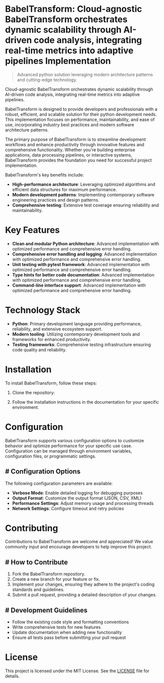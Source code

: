 <!-- fallback_BabelTransform_20251003192655_36285 -->

# BabelTransform: Cloud-agnostic BabelTransform orchestrates dynamic scalability through AI-driven code analysis, integrating real-time metrics into adaptive pipelines Implementation
> Advanced python solution leveraging modern architecture patterns and cutting-edge technology.

Cloud-agnostic BabelTransform orchestrates dynamic scalability through AI-driven code analysis, integrating real-time metrics into adaptive pipelines.

BabelTransform is designed to provide developers and professionals with a robust, efficient, and scalable solution for their python development needs. This implementation focuses on performance, maintainability, and ease of use, incorporating industry best practices and modern software architecture patterns.

The primary purpose of BabelTransform is to streamline development workflows and enhance productivity through innovative features and comprehensive functionality. Whether you're building enterprise applications, data processing pipelines, or interactive systems, BabelTransform provides the foundation you need for successful project implementation.

BabelTransform's key benefits include:

* **High-performance architecture**: Leveraging optimized algorithms and efficient data structures for maximum performance.
* **Modern development patterns**: Implementing contemporary software engineering practices and design patterns.
* **Comprehensive testing**: Extensive test coverage ensuring reliability and maintainability.

# Key Features

* **Clean and modular Python architecture**: Advanced implementation with optimized performance and comprehensive error handling.
* **Comprehensive error handling and logging**: Advanced implementation with optimized performance and comprehensive error handling.
* **Unit testing with pytest framework**: Advanced implementation with optimized performance and comprehensive error handling.
* **Type hints for better code documentation**: Advanced implementation with optimized performance and comprehensive error handling.
* **Command-line interface support**: Advanced implementation with optimized performance and comprehensive error handling.

# Technology Stack

* **Python**: Primary development language providing performance, reliability, and extensive ecosystem support.
* **Modern tooling**: Utilizing contemporary development tools and frameworks for enhanced productivity.
* **Testing frameworks**: Comprehensive testing infrastructure ensuring code quality and reliability.

# Installation

To install BabelTransform, follow these steps:

1. Clone the repository:


2. Follow the installation instructions in the documentation for your specific environment.

# Configuration

BabelTransform supports various configuration options to customize behavior and optimize performance for your specific use case. Configuration can be managed through environment variables, configuration files, or programmatic settings.

## # Configuration Options

The following configuration parameters are available:

* **Verbose Mode**: Enable detailed logging for debugging purposes
* **Output Format**: Customize the output format (JSON, CSV, XML)
* **Performance Settings**: Adjust memory usage and processing threads
* **Network Settings**: Configure timeout and retry policies

# Contributing

Contributions to BabelTransform are welcome and appreciated! We value community input and encourage developers to help improve this project.

## # How to Contribute

1. Fork the BabelTransform repository.
2. Create a new branch for your feature or fix.
3. Implement your changes, ensuring they adhere to the project's coding standards and guidelines.
4. Submit a pull request, providing a detailed description of your changes.

## # Development Guidelines

* Follow the existing code style and formatting conventions
* Write comprehensive tests for new features
* Update documentation when adding new functionality
* Ensure all tests pass before submitting your pull request

# License

This project is licensed under the MIT License. See the [LICENSE](https://github.com/Nurulika/BabelTransform/blob/main/LICENSE) file for details.

